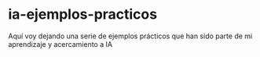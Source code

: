 # ia-ejemplos-practicos
Aquí voy dejando una serie de ejemplos prácticos que han sido parte de mi aprendizaje y acercamiento a IA

